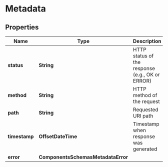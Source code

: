 

# Metadata


## Properties

| Name | Type | Description | Notes |
|------------ | ------------- | ------------- | -------------|
|**status** | **String** | HTTP status of the response (e.g., OK or ERROR) |  [optional] |
|**method** | **String** | HTTP method of the request |  [optional] |
|**path** | **String** | Requested URI path |  [optional] |
|**timestamp** | **OffsetDateTime** | Timestamp when response was generated |  [optional] |
|**error** | **ComponentsSchemasMetadataError** |  |  [optional] |



